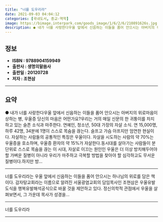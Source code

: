 ```yaml
---
title: "너를 도우리라"
date: 2021-09-03 04:04:12
categories: [국내도서, 종교-역학]
image: https://bimage.interpark.com/goods_image/1/6/2/6/210891626s.jpg
description: ● 내가 너를 사랑한다우울 앞에서 신음하는 이들을 품어 안으시는 아버지의 위로마음이 상하는 병, 우울증 당신의 마음은 어떤가요?우리는 거의 매일 신문의 한 귀퉁이를 차지하고 있는 슬픈 소식과 마주한다. 연예인, 청소년, 50대 가장의 자살 소식. 연 15,000명, 하루 42명, 34
---
```


## **정보**

- **ISBN : 9788904159949**
- **출판사 : 생명의말씀사**
- **출판일 : 20120728**
- **저자 : 조현삼**

------



## **요약**

●  내가 너를 사랑한다우울 앞에서 신음하는 이들을 품어 안으시는 아버지의 위로마음이 상하는 병, 우울증 당신의 마음은 어떤가요?우리는 거의 매일 신문의 한 귀퉁이를 차지하고 있는 슬픈 소식과 마주한다. 연예인, 청소년, 50대 가장의 자살 소식. 연 15,000명, 하루 42명, 34분에 1명이 스스로 목숨을 끊는다. 슬프고 가슴 아프지만 엄연한 현실이다. 자살하는 사람들의 공통적인 특징은 우울이다. 자살을 시도하는 사람의 약 70%는 우울증을 호소하며, 우울증 환자의 약 15%가 자살한다.동시대를 살아가는 사람들이 분 단위로 스스로 목숨을 끊는 이 시대, 자살로 이끄는 원인인 우울은 더 이상 방치해두어야 할 가벼운 질병이 아니라 우리가 마주하고 극복할 방법을 찾아야 할 심각하고도 무서운 질병이다.하지만 방...

------

너를 도우리라는 우울 앞에서 신음하는 이들을 품어 안으시는 하나님의 위로를 담은 책이다. 감자탕교회라는 이름으로 알려진 서울광염교회의 담임목사인 조현삼은 우울유발도식을 행복유발해석공식으로 바꿀 것을 제안하고 있다. 정신의학적 관점에서 우울을 살펴보면서, 그 가운데 목사가 성경을... 

------


너를 도우리라 

------


